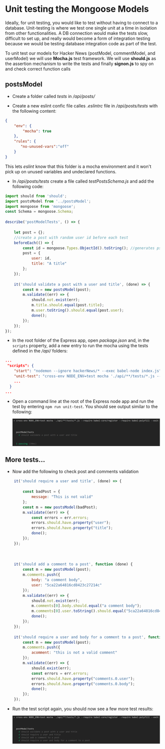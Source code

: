 # Unit testing the Mongoose Models

Ideally, for unit testing, you would like to test without having to connect to a database. Unit-testing is where we test one single unit at a time in isolation from other functionalities. A DB connection would make the tests slow, difficult to set up, and really would become a form of integration testing because we would be testing database integration code as part of the test.

To unit test our models for Hacker News (postModel, commentModel, and userModel) we will use **Mocha.js** test framework. We will use **should.js** as the assertion mechanism to write the tests and finally **signon.js** to spy on and check correct function calls


## postsModel

+ Create a folder called *tests* in */api/posts/*

+ Create a new eslint confic file calles *.eslintrc* file in */api/posts/tests* with the following content:

~~~json
{
    "env": {
        "mocha": true
    },
    "rules": {
       "no-unused-vars":"off"
    }
}
~~~

This lets *eslint* know that this folder is a mocha environment and it won't pick up on unused variables and undeclared functions.

+ In */api/posts/tests* create a file called *testPostsSchema.js* and add the following code:

~~~javascript
import should from 'should';
import postsModel from '../postsModel';
import mongoose from 'mongoose';
const Schema = mongoose.Schema;

describe('postModelTests', () => {

    let post = {};
    //create a post with random user id before each test
    beforeEach(() => {
        const id = mongoose.Types.ObjectId().toString(); //generates pseudo random ObjectID 
        post = {
            user: id,
            title: "A title"
        };
    });

    it('should validate a post with a user and title', (done) => {
        const m = new postsModel(post);
        m.validate((err) => {
            should.not.exist(err);
            m.title.should.equal(post.title);
            m.user.toString().should.equal(post.user);
            done();
        });
    });
});
~~~

+ In the root folder of the Express app, open *package.json* and, in the ``scripts`` property, add a new entry to run the mocha using the tests defined in the */api/* folders:

~~~json
...
 "scripts": {
    "start": "nodemon --ignore hackerNews/* --exec babel-node index.js",
    "unit-test": "cross-env NODE_ENV=test mocha './api/**/tests/*.js --require babel-core/register --require babel-polyfill --exit"
    ...
  }
...
~~~

+ Open a command line at the root of the Express node app and  run the test by entering ``npm run unit-test``. You should see output similar to the following:

   ![Unit Test - postModel](./img/unit1.png)

## More tests...

+ Now add the following to check post and comments validation

~~~javascript
    it('should require a user and title', (done) => {

        const badPost = {
            message: "This is not valid"
        };
        const m = new postsModel(badPost);
        m.validate((err) => {
            const errors = err.errors;
            errors.should.have.property("user");
            errors.should.have.property("title");
            done();
        });
    });



    it('should add a comment to a post', function (done) {
        const m = new postsModel(post);
        m.comments.push({
            body: "a comment body",
            user: "5ca22a64816cd8423c27214c"
        });
        m.validate((err) => {
            should.not.exist(err);
            m.comments[0].body.should.equal("a comment body");
            m.comments[0].user.toString().should.equal("5ca22a64816cd8423c27214c");
            done();
        });
    });

    it('should require a user and body for a comment to a post', function (done) {
        const m = new postsModel(post);
        m.comments.push({
            acomment: "this is not a valid comment"
        });
        m.validate((err) => {
            should.exist(err);
            const errors = err.errors;
            errors.should.have.property("comments.0.user");
            errors.should.have.property("comments.0.body");
            done();
        });
    });
~~~

+ Run the test script again, you should now see a few more test results:

  ![More Unit Tests - postModel](./img/unit2.png)
